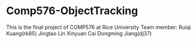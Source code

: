 # Comp576-ObjectTracking
This is the final project of COMP576 at Rice University
Team member:
Ruiqi Kuang(rk85)
Jingtao Lin
Xinyuan Cai
Dongming Jiang(dj37)
